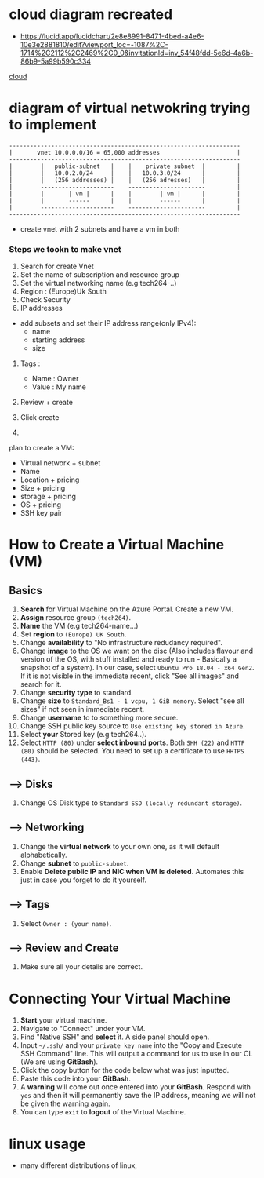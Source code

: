 # cloud diagram recreated
* https://lucid.app/lucidchart/2e8e8991-8471-4bed-a4e6-10e3e2881810/edit?viewport_loc=-1087%2C-1714%2C2112%2C2469%2C0_0&invitationId=inv_54f48fdd-5e6d-4a6b-86b9-5a99b590c334
  
[cloud](Cloud_architecture.png)

# diagram of virtual netwokring trying to implement

```
------------------------------------------------------------------
|       vnet 10.0.0.0/16 = 65,000 addresses                      |
------------------------------------------------------------------
|        |   public-subnet   |    |    private subnet  |         |
|        |   10.0.2.0/24     |    |   10.0.3.0/24      |         |
|        |   (256 addresses) |    |   (256 adresses)   |         |
|        ---------------------    ----------------------         |
|        |       | vm |      |    |        | vm |      |         |
|        |       ------      |    |        ------      |         |
|        ---------------------    ----------------------         |
------------------------------------------------------------------
```


* create vnet with 2 subnets and have a vm in both
### Steps we tookn to make vnet
1. Search for create Vnet
2. Set the name of subscription and resource group
3. Set the virtual networking name (e.g tech264-..)
4. Region : (Europe)Uk South
5. Check Security 
6. IP addresses 
- add subsets and set their IP address range(only IPv4): 
  - name
  - starting address
  - size
1. Tags :
   - Name : Owner
   - Value : My name

2. Review + create   
3.  Click create
4.  

plan to create a VM:
* Virtual network + subnet
* Name
* Location + pricing
* Size + pricing
* storage + pricing
* OS + pricing
* SSH key pair
# How to Create a Virtual Machine (VM)
 
## Basics
1. **Search** for Virtual Machine on the Azure Portal. Create a new VM.
2. **Assign** resource group `(tech264)`.
3. **Name** the VM (e.g tech264-name...)
4. Set **region** to `(Europe) UK South`.
5. Change **availability** to "No infrastructure redudancy required".
6. Change **image** to the OS we want on the disc (Also includes flavour and version of the OS, with stuff installed and ready to run - Basically a snapshot of a system). In our case, select `Ubuntu Pro 18.04 - x64 Gen2`. If it is not visible in the immediate recent, click "See all images" and search for it.
7. Change **security type** to standard.
8. Change **size** to `Standard_Bs1 - 1 vcpu, 1 GiB memory`. Select "see all sizes" if not seen in immediate recent.
9. Change **username** to to something more secure.
10. Change SSH public key source to `Use existing key stored in Azure`.
11. Select **your** Stored key (e.g tech264..).
12. Select `HTTP (80)` under **select inbound ports**. Both `SHH (22)` and `HTTP (80)` should be selected. You need to set up a certificate to use `HHTPS (443)`.
 
## --> Disks
1. Change OS Disk type to `Standard SSD (locally redundant storage)`.
 
## --> Networking
1. Change the **virtual network** to your own one, as it will default alphabetically.
2. Change **subnet** to `public-subnet`.
3. Enable **Delete public IP and NIC when VM is deleted**. Automates this just in case you forget to do it yourself.
 
## --> Tags
1. Select `Owner : (your name)`.
 
## --> Review and Create
1. Make sure all your details are correct.

# Connecting Your Virtual Machine
1. **Start** your virtual machine.
2. Navigate to "Connect" under your VM.
3. Find "Native SSH" and **select** it. A side panel should open.
4. Input `~/.ssh/` and your `private key name` into the "Copy and Execute SSH Command" line. This will output a command for us to use in our CL (We are using **GitBash**).
5. Click the copy button for the code below what was just inputted.
6. Paste this code into your **GitBash**.
7. A **warning** will come out once entered into your **GitBash**. Respond with `yes` and then it will permanently save the IP address, meaning we will not be given the warning again.
8. You can type `exit` to **logout** of the Virtual Machine.


# linux usage
* many different distributions of linux, 